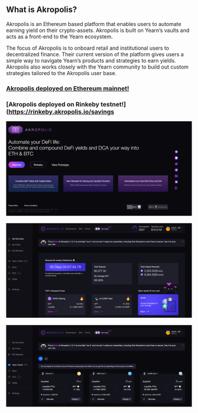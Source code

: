 ﻿## What is Akropolis?

Akropolis is an Ethereum based platform that enables users to automate earning yield on their crypto-assets. Akropolis is built on Yearn’s vaults and acts as a front-end to the Yearn ecosystem. 


The focus of Akropolis is to onboard retail and institutional users to decentralized finance. Their  current version of the platform gives users a simple way to navigate Yearn’s products and strategies to earn yields. Akropolis also works closely with the Yearn community to build out custom strategies tailored to the Akropolis user base. 

### [Akropolis deployed on Ethereum mainnet!](https://delphi.akropolis.io/summary)

### [Akropolis deployed on Rinkeby testnet!](https://rinkeby.akropolis.io/savings


<img src="/images/development/delphi/delphi.png" alt="drawing"/>
<br/>
<br/>

<img src="/images/development/delphi/delphi1.png" alt="drawing"/>
<br/>
<br/>

<img src="/images/development/delphi/delphi2.png" alt="drawing"/>
<br/>
<br/>